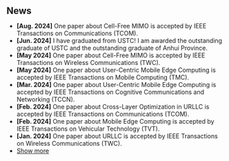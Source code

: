 <h1 id="news"></h1>

<h2 style="margin: 60px 0px 10px;">News</h2>

<ul>
  <li><strong>[Aug. 2024]</strong> One paper about Cell-Free MIMO is accepted by IEEE Transactions on Communications (TCOM).</li>

  <li><strong>[Jun. 2024]</strong> I have graduated from USTC! I am awarded the outstanding graduate of USTC and the outstanding graduate of Anhui Province.</li>

  <li><strong>[May 2024]</strong> One paper about Cell-Free MIMO is accepted by IEEE Transactions on Wireless Communications (TWC).</li>

  <li><strong>[May 2024]</strong> One paper about User-Centric Mobile Edge Computing is accepted by IEEE Transactions on Mobile Computing (TMC).</li>

  <li><strong>[Mar. 2024]</strong> One paper about User-Centric Mobile Edge Computing is accepted by IEEE Transactions on Cognitive Communications and Networking (TCCN).</li>

  <li><strong>[Feb. 2024]</strong> One paper about Cross-Layer Optimization in URLLC is accepted by IEEE Transactions on Communications (TCOM).</li>

  <li><strong>[Feb. 2024]</strong> One paper about Mobile Edge Computing is accepted by IEEE Transactions on Vehicular Technology (TVT).</li>

  <li><strong>[Jan. 2024]</strong> One paper about URLLC is accepted by IEEE Transactions on Wireless Communications (TWC).</li>




  
<li> <a href="javascript:toggle_vis('newsmore')">Show more</a> </li>
<div id="newsmore" style="display:none"> 

  <li><strong>[Oct. 2023]</strong> I am awarded the National Scholarship.</li>

  <li><strong>[Sep. 2023]</strong> One paper about User-Centric Mobile Edge Computing is accepted by IEEE Transactions on Mobile Computing (TMC).</li>

  <li><strong>[Aug. 2023]</strong> One paper about NOMA-based xURLLC is accepted by IEEE Communications Magazine.</li>

  <li><strong>[Jun. 2023]</strong> Next semester I will join the Department of Electrical and Computer Engineering at UC San Diego as a visiting graduate student.</li>

  <li><strong>[Dec. 2022]</strong> One paper about User-Centric Mobile Edge Computing is accepted by IEEE Communications Magazine.</li>

  <li><strong>[Jun. 2022]</strong> I will join the Broadband Communications Lab at UC Santa Cruz as a summer research intern.</li>

  <li><strong>[Sep. 2021]</strong> I have graduated from XDU! I am awarded the outstanding graduate of XDU.</li>

  <li><strong>[Oct. 2020]</strong> I am awarded the National Scholarship.</li>

  <li><strong>[Oct. 2019]</strong> I am awarded the National Scholarship.</li>

</div>

</ul>
